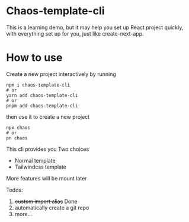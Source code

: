 # Chaos-template-cli

This is a learning demo, but it may help you set up React project quickly, with everything set up for you, just like create-next-app.

# How to use

Create a new project interactively by running

```shell
npm i chaos-template-cli
# or
yarn add chaos-template-cli
# or
pnpm add chaos-template-cli
```

then use it to create a new project

```shell
npx chaos
# or
pn chaos
```

This cli provides you Two choices

- Normal template
- Tailwindcss template

More features will be mount later

Todos:

1. ~~custom import alias~~  Done
2. automatically create a git repo
3. more...
